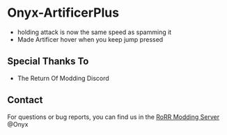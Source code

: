 # Onyx-ArtificerPlus

- holding attack is now the same speed as spamming it
- Made Artificer hover when you keep jump pressed

## Special Thanks To
* The Return Of Modding Discord

## Contact
For questions or bug reports, you can find us in the [RoRR Modding Server](https://discord.gg/VjS57cszMq) @Onyx
